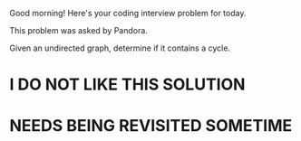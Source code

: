 Good morning! Here's your coding interview problem for today.

This problem was asked by Pandora.

Given an undirected graph, determine if it contains a cycle.


# I DO NOT LIKE THIS SOLUTION
# NEEDS BEING REVISITED SOMETIME